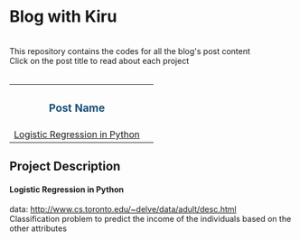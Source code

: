 <h1>Blog with Kiru</h1>
<br>
This repository contains the codes for all the blog's post content<br>
Click on the post title to read about each project<br><br>

<table>
<tr>
    <th><h3><font color="1A5276">Post Name</font></h3></th>
</tr> 
<tr>
	<td><a href="log-py">Logistic Regression in Python</a><td>
</tr>
</table>

<h2> Project Description</h2>

<p id="log-py">
<h4>Logistic Regression in Python</h4>

data: http://www.cs.toronto.edu/~delve/data/adult/desc.html
<br>
Classification problem to predict the income of the individuals based on the other attributes
</p>
